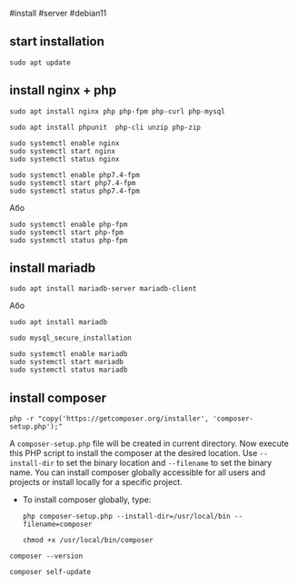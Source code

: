 #install #server #debian11

## start installation 
```
sudo apt update
```

## install nginx + php
```
sudo apt install nginx php php-fpm php-curl php-mysql 
```

```
sudo apt install phpunit  php-cli unzip php-zip
```

```
sudo systemctl enable nginx
sudo systemctl start nginx
sudo systemctl status nginx

sudo systemctl enable php7.4-fpm 
sudo systemctl start php7.4-fpm 
sudo systemctl status php7.4-fpm
```
Або 
```
sudo systemctl enable php-fpm 
sudo systemctl start php-fpm 
sudo systemctl status php-fpm

```

## install mariadb
```
sudo apt install mariadb-server mariadb-client 
```
Або
```
sudo apt install mariadb
```

```
sudo mysql_secure_installation
```

```
sudo systemctl enable mariadb
sudo systemctl start mariadb
sudo systemctl status mariadb
```

## install composer 
 
  ```
php -r "copy('https://getcomposer.org/installer', 'composer-setup.php');" 
   ```

A `composer-setup.php` file will be created in current directory. Now execute this PHP script to install the composer at the desired location. Use `--install-dir` to set the binary location and `--filename` to set the binary name. You can install composer globally accessible for all users and projects or install locally for a specific project.

-   To install composer globally, type:
    
    ```
    php composer-setup.php --install-dir=/usr/local/bin --filename=composer
    ```
	
	```
    chmod +x /usr/local/bin/composer
    ```

```
composer --version
```

```
composer self-update
```

